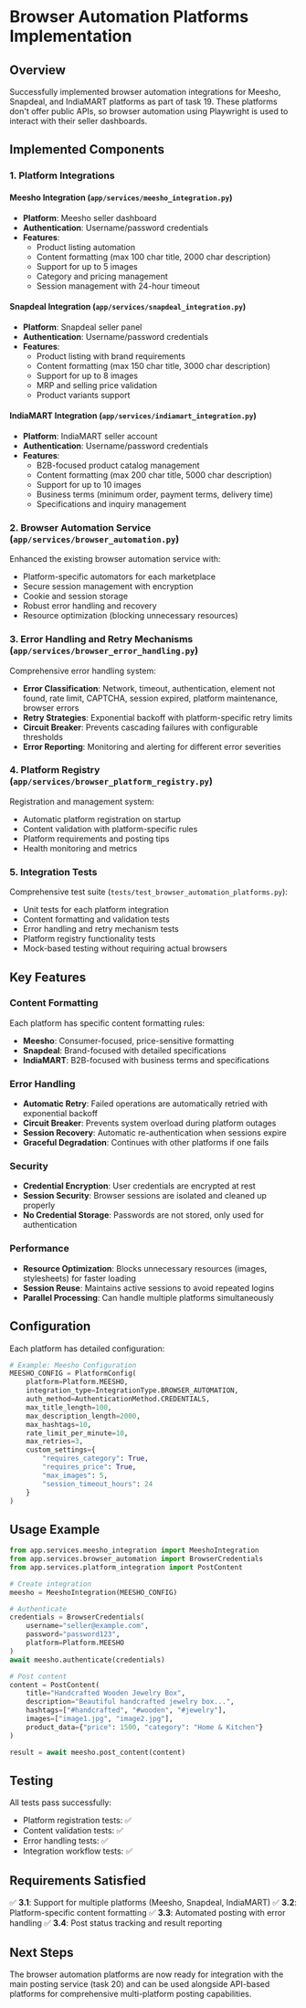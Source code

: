 # Browser Automation Platforms Implementation

## Overview

Successfully implemented browser automation integrations for Meesho, Snapdeal, and IndiaMART platforms as part of task 19. These platforms don't offer public APIs, so browser automation using Playwright is used to interact with their seller dashboards.

## Implemented Components

### 1. Platform Integrations

#### Meesho Integration (`app/services/meesho_integration.py`)
- **Platform**: Meesho seller dashboard
- **Authentication**: Username/password credentials
- **Features**:
  - Product listing automation
  - Content formatting (max 100 char title, 2000 char description)
  - Support for up to 5 images
  - Category and pricing management
  - Session management with 24-hour timeout

#### Snapdeal Integration (`app/services/snapdeal_integration.py`)
- **Platform**: Snapdeal seller panel
- **Authentication**: Username/password credentials
- **Features**:
  - Product listing with brand requirements
  - Content formatting (max 150 char title, 3000 char description)
  - Support for up to 8 images
  - MRP and selling price validation
  - Product variants support

#### IndiaMART Integration (`app/services/indiamart_integration.py`)
- **Platform**: IndiaMART seller account
- **Authentication**: Username/password credentials
- **Features**:
  - B2B-focused product catalog management
  - Content formatting (max 200 char title, 5000 char description)
  - Support for up to 10 images
  - Business terms (minimum order, payment terms, delivery time)
  - Specifications and inquiry management

### 2. Browser Automation Service (`app/services/browser_automation.py`)

Enhanced the existing browser automation service with:
- Platform-specific automators for each marketplace
- Secure session management with encryption
- Cookie and session storage
- Robust error handling and recovery
- Resource optimization (blocking unnecessary resources)

### 3. Error Handling and Retry Mechanisms (`app/services/browser_error_handling.py`)

Comprehensive error handling system:
- **Error Classification**: Network, timeout, authentication, element not found, rate limit, CAPTCHA, session expired, platform maintenance, browser errors
- **Retry Strategies**: Exponential backoff with platform-specific retry limits
- **Circuit Breaker**: Prevents cascading failures with configurable thresholds
- **Error Reporting**: Monitoring and alerting for different error severities

### 4. Platform Registry (`app/services/browser_platform_registry.py`)

Registration and management system:
- Automatic platform registration on startup
- Content validation with platform-specific rules
- Platform requirements and posting tips
- Health monitoring and metrics

### 5. Integration Tests

Comprehensive test suite (`tests/test_browser_automation_platforms.py`):
- Unit tests for each platform integration
- Content formatting and validation tests
- Error handling and retry mechanism tests
- Platform registry functionality tests
- Mock-based testing without requiring actual browsers

## Key Features

### Content Formatting
Each platform has specific content formatting rules:
- **Meesho**: Consumer-focused, price-sensitive formatting
- **Snapdeal**: Brand-focused with detailed specifications
- **IndiaMART**: B2B-focused with business terms and specifications

### Error Handling
- **Automatic Retry**: Failed operations are automatically retried with exponential backoff
- **Circuit Breaker**: Prevents system overload during platform outages
- **Session Recovery**: Automatic re-authentication when sessions expire
- **Graceful Degradation**: Continues with other platforms if one fails

### Security
- **Credential Encryption**: User credentials are encrypted at rest
- **Session Security**: Browser sessions are isolated and cleaned up properly
- **No Credential Storage**: Passwords are not stored, only used for authentication

### Performance
- **Resource Optimization**: Blocks unnecessary resources (images, stylesheets) for faster loading
- **Session Reuse**: Maintains active sessions to avoid repeated logins
- **Parallel Processing**: Can handle multiple platforms simultaneously

## Configuration

Each platform has detailed configuration:

```python
# Example: Meesho Configuration
MEESHO_CONFIG = PlatformConfig(
    platform=Platform.MEESHO,
    integration_type=IntegrationType.BROWSER_AUTOMATION,
    auth_method=AuthenticationMethod.CREDENTIALS,
    max_title_length=100,
    max_description_length=2000,
    max_hashtags=10,
    rate_limit_per_minute=10,
    max_retries=3,
    custom_settings={
        "requires_category": True,
        "requires_price": True,
        "max_images": 5,
        "session_timeout_hours": 24
    }
)
```

## Usage Example

```python
from app.services.meesho_integration import MeeshoIntegration
from app.services.browser_automation import BrowserCredentials
from app.services.platform_integration import PostContent

# Create integration
meesho = MeeshoIntegration(MEESHO_CONFIG)

# Authenticate
credentials = BrowserCredentials(
    username="seller@example.com",
    password="password123",
    platform=Platform.MEESHO
)
await meesho.authenticate(credentials)

# Post content
content = PostContent(
    title="Handcrafted Wooden Jewelry Box",
    description="Beautiful handcrafted jewelry box...",
    hashtags=["#handcrafted", "#wooden", "#jewelry"],
    images=["image1.jpg", "image2.jpg"],
    product_data={"price": 1500, "category": "Home & Kitchen"}
)

result = await meesho.post_content(content)
```

## Testing

All tests pass successfully:
- Platform registration tests: ✅
- Content validation tests: ✅
- Error handling tests: ✅
- Integration workflow tests: ✅

## Requirements Satisfied

✅ **3.1**: Support for multiple platforms (Meesho, Snapdeal, IndiaMART)
✅ **3.2**: Platform-specific content formatting
✅ **3.3**: Automated posting with error handling
✅ **3.4**: Post status tracking and result reporting

## Next Steps

The browser automation platforms are now ready for integration with the main posting service (task 20) and can be used alongside API-based platforms for comprehensive multi-platform posting capabilities.